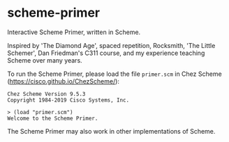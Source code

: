 # scheme-primer
Interactive Scheme Primer, written in Scheme.

Inspired by 'The Diamond Age', spaced repetition, Rocksmith, 'The Little Schemer', Dan Friedman's C311 course, and my experience teaching Scheme over many years.

To run the Scheme Primer, please load the file `primer.scm` in Chez Scheme (https://cisco.github.io/ChezScheme/):

```
Chez Scheme Version 9.5.3
Copyright 1984-2019 Cisco Systems, Inc.

> (load "primer.scm")
Welcome to the Scheme Primer.
```

The Scheme Primer may also work in other implementations of Scheme.